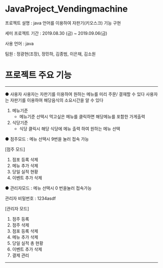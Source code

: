# JavaProject_Vendingmachine

프로젝트 설명 : java 언어를 이용하여 자판기(키오스크) 기능 구현

세미 프로젝트 기간 : 2019.08.30 (금) ~ 2019.09.06(금)

사용 언어 : java

팀원 : 정광현(조장), 정민하, 김종범, 이은채, 김소원

# 프로젝트 주요 기능
------------------------------------------------

● 사용자
사용자는 자판기를 이용하여 원하는 메뉴를 미리 주문/ 결재할 수 있다
사용자는 자판기를 이용하여 해당음식의 소요시간을 알 수 있다

1. 메뉴기준 
   - 메뉴기준 선택시 먹고싶은 메뉴를 클릭하면 해당메뉴를 포함한 가게출력
2. 식당기준
   - 식당 클릭시 해당 식당에 메뉴 출력 하여 원하는 메뉴 선택

● 점주모드 : 메뉴 선택시 9번을 눌러 접속 가능

   [점주 모드]
1. 점포 등록 삭제
2. 메뉴 추가 삭제
3. 당일 실적 현황
4. 이벤트 추가 삭제

● 관리자모드 :   메뉴 선택시 0 번을눌러 접속가능

관리자 비밀번호 : 1234asdf

 [관리자 모드]
1. 점주 등록
2. 점주 삭제
3. 점포 등록 삭제
4. 메뉴 추가 삭제
5. 당일 실적 총 현황
6. 이벤트 추가 삭제
7. 결제 관리
--------------------------------------------------
